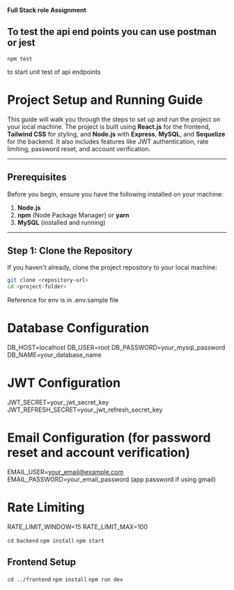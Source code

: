 **Full Stack role Assignment**

## To test the api end points you can use postman or jest

`npm test`

to start unit test of api endpoints

# Project Setup and Running Guide

This guide will walk you through the steps to set up and run the project on your local machine. The project is built using **React.js** for the frontend, **Tailwind CSS** for styling, and **Node.js** with **Express**, **MySQL**, and **Sequelize** for the backend. It also includes features like JWT authentication, rate limiting, password reset, and account verification.

---

## Prerequisites

Before you begin, ensure you have the following installed on your machine:

1. **Node.js**
2. **npm** (Node Package Manager) or **yarn**
3. **MySQL** (installed and running)

---

## Step 1: Clone the Repository

If you haven't already, clone the project repository to your local machine:

```bash
git clone <repository-url>
cd <project-folder>
```

Reference for env is in .env.sample file

# Database Configuration

DB_HOST=localhost
DB_USER=root
DB_PASSWORD=your_mysql_password
DB_NAME=your_database_name

# JWT Configuration

JWT_SECRET=your_jwt_secret_key
JWT_REFRESH_SECRET=your_jwt_refresh_secret_key

# Email Configuration (for password reset and account verification)

EMAIL_USER=your_email@example.com
EMAIL_PASSWORD=your_email_password (app password if using gmail)

# Rate Limiting

RATE_LIMIT_WINDOW=15
RATE_LIMIT_MAX=100

`cd backend`
`npm install`
`npm start`

## Frontend Setup

`cd ../frontend`
`npm install`
`npm run dev`
